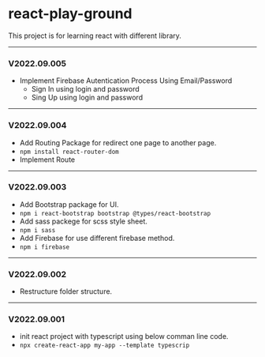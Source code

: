 # react-play-ground

This project is for learning react with different library.

---

### V2022.09.005

  - Implement Firebase Autentication Process Using Email/Password
    - Sign In using login and password
    - Sing Up using login and password

---

### V2022.09.004

  - Add Routing Package for redirect one page to another page.
  - ```npm install react-router-dom```
  - Implement Route

---

### V2022.09.003

  - Add Bootstrap package for UI.
  - ```npm i react-bootstrap bootstrap @types/react-bootstrap```
  - Add sass packege for scss style sheet.
  - ```npm i sass```
  - Add Firebase for use different firebase method.
  - ```npm i firebase```

---

### V2022.09.002

  - Restructure folder structure.

---

### V2022.09.001

  - init react project with typescript using below comman line code.
  - ```npx create-react-app my-app --template typescrip```